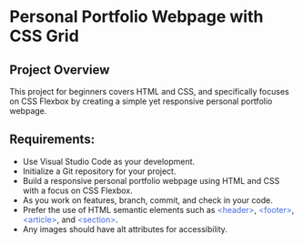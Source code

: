 # Personal Portfolio Webpage with CSS Grid
## Project Overview
This project for beginners covers HTML and CSS, and specifically focuses on CSS Flexbox by
creating a simple yet responsive personal portfolio webpage.

## Requirements:
- Use Visual Studio Code as your development.
- Initialize a Git repository for your project.
- Build a responsive personal portfolio webpage
  using HTML and CSS with a focus on CSS
  Flexbox.
- As you work on features, branch, commit, and 
  check in your code.
- Prefer the use of HTML semantic elements such as
  <span style="color: royalblue;">\<header></span>,
  <span style="color: royalblue;">\<footer></span>,
  <span style="color: royalblue;">\<article></span>, and
  <span style="color: royalblue;">\<section></span>.
- Any images should have alt attributes for
  accessibility.